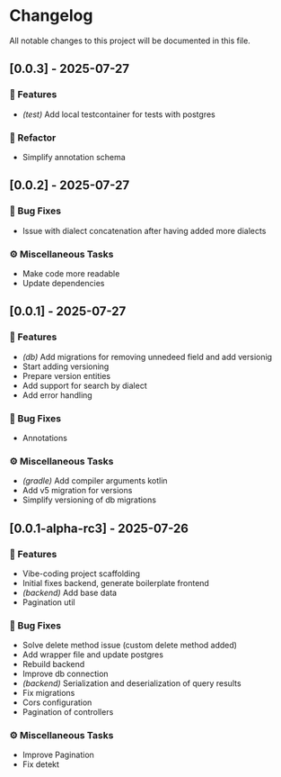 # Changelog

All notable changes to this project will be documented in this file.

## [0.0.3] - 2025-07-27

### 🚀 Features

- *(test)* Add local testcontainer for tests with postgres

### 🚜 Refactor

- Simplify annotation schema

## [0.0.2] - 2025-07-27

### 🐛 Bug Fixes

- Issue with dialect concatenation after having added more dialects

### ⚙️ Miscellaneous Tasks

- Make code more readable
- Update dependencies

## [0.0.1] - 2025-07-27

### 🚀 Features

- *(db)* Add migrations for removing unnedeed field and add versionig
- Start adding versioning
- Prepare version entities
- Add support for search by dialect
- Add error handling

### 🐛 Bug Fixes

- Annotations

### ⚙️ Miscellaneous Tasks

- *(gradle)* Add compiler arguments kotlin
- Add v5 migration for versions
- Simplify versioning of db migrations

## [0.0.1-alpha-rc3] - 2025-07-26

### 🚀 Features

- Vibe-coding project scaffolding
- Initial fixes backend, generate boilerplate frontend
- *(backend)* Add base data
- Pagination util

### 🐛 Bug Fixes

- Solve delete method issue (custom delete method added)
- Add wrapper file and update postgres
- Rebuild backend
- Improve db connection
- *(backend)* Serialization and deserialization of query results
- Fix migrations
- Cors configuration
- Pagination of controllers

### ⚙️ Miscellaneous Tasks

- Improve Pagination
- Fix detekt

<!-- generated by git-cliff -->
